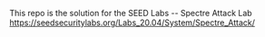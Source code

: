 This repo is the solution for the SEED Labs -- Spectre Attack Lab
https://seedsecuritylabs.org/Labs_20.04/System/Spectre_Attack/
